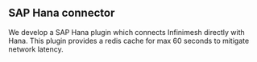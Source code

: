 ## SAP Hana connector
We develop a SAP Hana plugin which connects Infinimesh directly with Hana. This plugin provides a redis cache for max 60 seconds to mitigate network latency.
